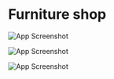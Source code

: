 
# Furniture shop


![App Screenshot](https://i.imgur.com/eFXFvme.png)

![App Screenshot](https://i.imgur.com/ThIqTxS.png)

![App Screenshot](https://i.imgur.com/ZxbgIdr.png)